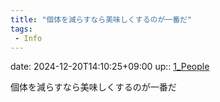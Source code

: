 ```yaml
---
title: "個体を減らすなら美味しくするのが一番だ"
tags:
 - Info
---
```


date: 2024-12-20T14:10:25+09:00
up:: [1_People](Bar/Novel/Nacaria/1_People.md)

個体を減らすなら美味しくするのが一番だ